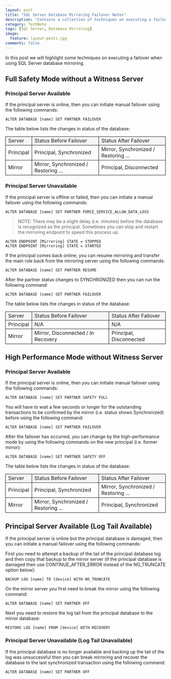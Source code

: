 ```yaml
---
layout: post
title: "SQL Server Database Mirroring Failover Notes"
description: "Contains a collection of techniques on executing a failover when using SQL Server database mirroring."
category: TechNote
tags: [Sql Server, Database Mirroring]
image: 
  feature: layout-posts.jpg
comments: false 
---
```

In this post we will highlight some techniques on executing a failover when using SQL Server database mirroring.

<!-- more -->

## Full Safety Mode without a Witness Server

### Principal Server Available

If the principal server is online, then you can initiate manual failover using the following commands:

```
ALTER DATABASE [name] SET PARTNER FAILOVER
```

The table below lists the changes in status of the database:

<table>
	<tr style="background-color: #f5f5f5;">
		<td style="border: 1px solid black; text-align: left;">Server</td>
		<td style="border: 1px solid black; text-align: left;">Status Before Failover</td>
		<td style="border: 1px solid black; text-align: left;">Status After Failover</td>
	</tr>
	<tr>
		<td style="border: 1px solid black; text-align: left;">Principal</td>
		<td style="border: 1px solid black; text-align: left;">Principal, Synchronized</td>
		<td style="border: 1px solid black; text-align: left;">Mirror, Synchronized / Restoring ...</td>
	</tr>
	<tr>
		<td style="border: 1px solid black; text-align: left;">Mirror</td>
		<td style="border: 1px solid black; text-align: left;">Mirror, Synchronized / Restoring ...</td>
		<td style="border: 1px solid black; text-align: left;">Principal, Disconnected</td>
	</tr>
</table>



### Principal Server Unavailable

If the principal server is offline or failed, then you can initiate a manual failover using the following commands:

```
ALTER DATABASE [name] SET PARTNER FORCE_SERVICE_ALLOW_DATA_LOSS
```

> NOTE: There may be a slight delay (i.e. minutes) before the database is recognized as the principal. Sometimes you can stop and restart the mirroring endpoint to speed this process up.

```
ALTER ENDPOINT [Mirroring] STATE = STOPPED
ALTER ENDPOINT [Mirroring] STATE = STARTED
```

If the principal comes back online, you can resume mirroring and transfer the main role back from the mirroring server using the following commands:

```
ALTER DATABASE [name] SET PARTNER RESUME
```

After the partner status changes to SYNCHRONIZED then you can run the following command:

```
ALTER DATABASE [name] SET PARTNER FAILOVER
```

The table below lists the changes in status of the database:

<table>
	<tr style="background-color: #f5f5f5;">
		<td style="border: 1px solid black; text-align: left;">Server</td>
		<td style="border: 1px solid black; text-align: left;">Status Before Failover</td>
		<td style="border: 1px solid black; text-align: left;">Status After Failover</td>
	</tr>
	<tr>
		<td style="border: 1px solid black; text-align: left;">Principal</td>
		<td style="border: 1px solid black; text-align: left;">N/A</td>
		<td style="border: 1px solid black; text-align: left;">N/A</td>
	</tr>
	<tr>
		<td style="border: 1px solid black; text-align: left;">Mirror</td>
		<td style="border: 1px solid black; text-align: left;">Mirror, Disconnected / In Recovery</td>
		<td style="border: 1px solid black; text-align: left;">Principal, Disconnected</td>
	</tr>
</table>



## High Performance Mode without Witness Server

### Principal Server Available

If the principal server is online, then you can initiate manual failover using the following commands:

```
ALTER DATABASE [name] SET PARTNER SAFETY FULL
```

You will have to wait a few seconds or longer for the outstanding transactions to be confirmed by the mirror (i.e. status shows Synchronized) before using the following command:

```
ALTER DATABASE [name] SET PARTNER FAILOVER
```

After the failover has occurred, you can change by the high-performance mode by using the following commands on the new principal (i.e. former mirror):

```
ALTER DATABASE [name] SET PARTNER SAFETY OFF
```

The table below lists the changes in status of the database:

<table>
	<tr style="background-color: #f5f5f5;">
		<td style="border: 1px solid black; text-align: left;">Server</td>
		<td style="border: 1px solid black; text-align: left;">Status Before Failover</td>
		<td style="border: 1px solid black; text-align: left;">Status After Failover</td>
	</tr>
	<tr>
		<td style="border: 1px solid black; text-align: left;">Principal</td>
		<td style="border: 1px solid black; text-align: left;">Principal, Synchronized</td>
		<td style="border: 1px solid black; text-align: left;">Mirror, Synchronized / Restoring ...</td>
	</tr>
	<tr>
		<td style="border: 1px solid black; text-align: left;">Mirror</td>
		<td style="border: 1px solid black; text-align: left;">Mirror, Synchronized / Restoring ...</td>
		<td style="border: 1px solid black; text-align: left;">Principal, Synchronized</td>
	</tr>
</table>


## Principal Server Available (Log Tail Available)

If the principal server is online but the principal database is damaged, then you can initiate a manual failover using the following commands:

First you need to attempt a backup of the tail of the principal database log and then copy that backup to the mirror server (if the principal database is damaged then use CONTINUE_AFTER_ERROR instead of the NO_TRUNCATE option below):

```
BACKUP LOG [name] TO [device] WITH NO_TRUNCATE
```

On the mirror server you first need to break the mirror using the following command:

```
ALTER DATABASE [name] SET PARTNER OFF
```

Next you need to restore the log tail from the principal database to the mirror database:

```
RESTORE LOG [name] FROM [device] WITH RECOVERY
```


### Principal Server Unavailable (Log Tail Unavailable)

If the principal database is no longer available and backing up the tail of the log was unsuccessful then you can break mirroring and recover the database to the last synchronized transaction using the following command:

```
ALTER DATABASE [name] SET PARTNER OFF
```
